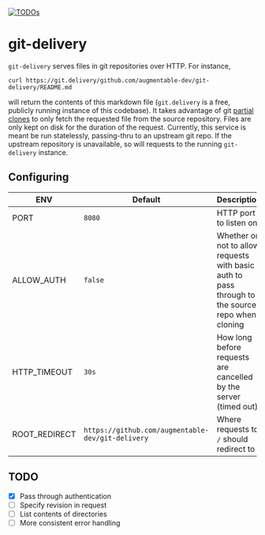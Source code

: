 [![TODOs](https://badgen.net/https/api.tickgit.com/badgen/github.com/augmentable-dev/git-delivery?branch=main)](https://www.tickgit.com/browse?repo=github.com/augmentable-dev/git-delivery&branch=main)

# git-delivery

`git-delivery` serves files in git repositories over HTTP.
For instance,

```
curl https://git.delivery/github.com/augmentable-dev/git-delivery/README.md
```

will return the contents of this markdown file (`git.delivery` is a free, publicly running instance of this codebase).
It takes advantage of git [partial clones](https://git-scm.com/docs/partial-clone) to only fetch the requested file from the source repository.
Files are only kept on disk for the duration of the request. 
Currently, this service is meant be run statelessly, passing-thru to an upstream git repo.
If the upstream repository is unavailable, so will requests to the running `git-delivery` instance.

## Configuring

| ENV           | Default                                           | Description                                                                                      |
|---------------|---------------------------------------------------|--------------------------------------------------------------------------------------------------|
| PORT          | `8080`                                            | HTTP port to listen on                                                                           |
| ALLOW_AUTH    | `false`                                           | Whether or not to allow requests with basic auth to pass through to the source repo when cloning |
| HTTP_TIMEOUT  | `30s`                                             | How long before requests are cancelled by the server (timed out)                                 |
| ROOT_REDIRECT | `https://github.com/augmentable-dev/git-delivery` | Where requests to `/` should redirect to                                                         |

## TODO

- [x] Pass through authentication
- [ ] Specify revision in request
- [ ] List contents of directories
- [ ] More consistent error handling
